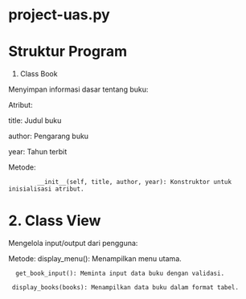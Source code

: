 # project-uas.py

# Struktur Program
1. Class Book

 
Menyimpan informasi dasar tentang buku:

Atribut:

title: Judul buku

author: Pengarang buku

year: Tahun terbit

Metode:

            __init__(self, title, author, year): Konstruktor untuk inisialisasi atribut.

# 2. Class View

Mengelola input/output dari pengguna:

Metode:
      display_menu(): Menampilkan menu utama.

      get_book_input(): Meminta input data buku dengan validasi.

     display_books(books): Menampilkan data buku dalam format tabel.



